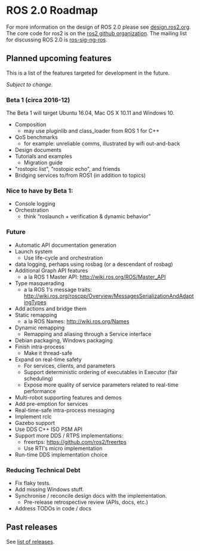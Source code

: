 # ROS 2.0 Roadmap

For more information on the design of ROS 2.0 please see [design.ros2.org](http://design.ros2.org).
The core code for ros2 is on the [ros2 github organization](https://github.com/ros2).
The mailing list for discussing ROS 2.0 is [ros-sig-ng-ros](https://groups.google.com/d/forum/ros-sig-ng-ros).

## Planned upcoming features

This is a list of the features targeted for development in the future.

*Subject to change.*

### Beta 1 (circa 2016-12)

The Beta 1 will target Ubuntu 16.04, Mac OS X 10.11 and Windows 10.
 * Composition
   * may use pluginlib and class_loader from ROS 1 for C++
 * QoS benchmarks
   * for example: unreliable comms, illustrated by wifi out-and-back
 * Design documents
 * Tutorials and examples
   * Migration guide
 * "rostopic list", "rostopic echo", and friends
 * Bridging services to/from ROS1 (in addition to topics)

### Nice to have by Beta 1:
 * Console logging
 * Orchestration
   * think “roslaunch + verification & dynamic behavior”


### Future
- Automatic API documentation generation
- Launch system
  - Use life-cycle and orchestration
- data logging, perhaps using rosbag (or a descendant of rosbag)
- Additional Graph API features
  - a la ROS 1 Master API: http://wiki.ros.org/ROS/Master_API
- Type masquerading
  - a la ROS 1's message traits: http://wiki.ros.org/roscpp/Overview/MessagesSerializationAndAdaptingTypes
- Add actions and bridge them
- Static remapping
  - a la ROS Names: http://wiki.ros.org/Names
- Dynamic remapping
  - Remapping and aliasing through a Service interface
- Debian packaging, Windows packaging
- Finish intra-process
  - Make it thread-safe
- Expand on real-time safety
  - For services, clients, and parameters
  - Support deterministic ordering of executables in Executor (fair scheduling)
  - Expose more quality of service parameters related to real-time performance
- Multi-robot supporting features and demos
- Add pre-emption for services
- Real-time-safe intra-process messaging
- Implement rclc
- Gazebo support
- Use DDS C++ ISO PSM API
- Support more DDS / RTPS implementations:
  - freertps: https://github.com/ros2/freertps
  - Use RTI's micro implementation
- Run-time DDS implementation choice

### Reducing Technical Debt

- Fix flaky tests.
- Add missing Windows stuff.
- Synchronise / reconcile design docs with the implementation.
  - Pre-release retrospective review (APIs, docs, etc.)
- Address TODOs in code / docs

## Past releases

See [list of releases](Releases).